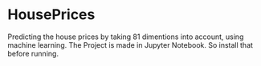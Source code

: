 # HousePrices
Predicting the house prices by taking 81 dimentions into account, using machine learning.
The Project is made in Jupyter Notebook. So install that before running.
